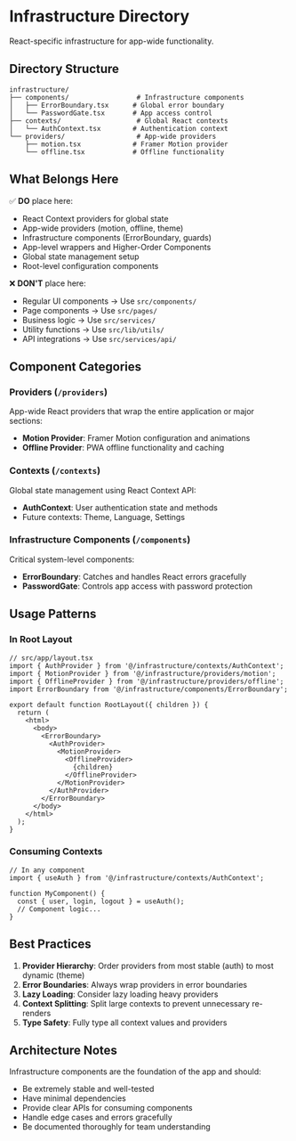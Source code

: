 # Infrastructure Directory

React-specific infrastructure for app-wide functionality.

## Directory Structure

```
infrastructure/
├── components/                 # Infrastructure components
│   ├── ErrorBoundary.tsx      # Global error boundary
│   └── PasswordGate.tsx       # App access control
├── contexts/                   # Global React contexts
│   └── AuthContext.tsx        # Authentication context
└── providers/                  # App-wide providers
    ├── motion.tsx             # Framer Motion provider
    └── offline.tsx            # Offline functionality
```

## What Belongs Here

✅ **DO** place here:
- React Context providers for global state
- App-wide providers (motion, offline, theme)
- Infrastructure components (ErrorBoundary, guards)
- App-level wrappers and Higher-Order Components
- Global state management setup
- Root-level configuration components

❌ **DON'T** place here:
- Regular UI components → Use `src/components/`
- Page components → Use `src/pages/`
- Business logic → Use `src/services/`
- Utility functions → Use `src/lib/utils/`
- API integrations → Use `src/services/api/`

## Component Categories

### Providers (`/providers`)
App-wide React providers that wrap the entire application or major sections:
- **Motion Provider**: Framer Motion configuration and animations
- **Offline Provider**: PWA offline functionality and caching

### Contexts (`/contexts`)
Global state management using React Context API:
- **AuthContext**: User authentication state and methods
- Future contexts: Theme, Language, Settings

### Infrastructure Components (`/components`)
Critical system-level components:
- **ErrorBoundary**: Catches and handles React errors gracefully
- **PasswordGate**: Controls app access with password protection

## Usage Patterns

### In Root Layout
```tsx
// src/app/layout.tsx
import { AuthProvider } from '@/infrastructure/contexts/AuthContext';
import { MotionProvider } from '@/infrastructure/providers/motion';
import { OfflineProvider } from '@/infrastructure/providers/offline';
import ErrorBoundary from '@/infrastructure/components/ErrorBoundary';

export default function RootLayout({ children }) {
  return (
    <html>
      <body>
        <ErrorBoundary>
          <AuthProvider>
            <MotionProvider>
              <OfflineProvider>
                {children}
              </OfflineProvider>
            </MotionProvider>
          </AuthProvider>
        </ErrorBoundary>
      </body>
    </html>
  );
}
```

### Consuming Contexts
```tsx
// In any component
import { useAuth } from '@/infrastructure/contexts/AuthContext';

function MyComponent() {
  const { user, login, logout } = useAuth();
  // Component logic...
}
```

## Best Practices

1. **Provider Hierarchy**: Order providers from most stable (auth) to most dynamic (theme)
2. **Error Boundaries**: Always wrap providers in error boundaries
3. **Lazy Loading**: Consider lazy loading heavy providers
4. **Context Splitting**: Split large contexts to prevent unnecessary re-renders
5. **Type Safety**: Fully type all context values and providers

## Architecture Notes

Infrastructure components are the foundation of the app and should:
- Be extremely stable and well-tested
- Have minimal dependencies
- Provide clear APIs for consuming components
- Handle edge cases and errors gracefully
- Be documented thoroughly for team understanding